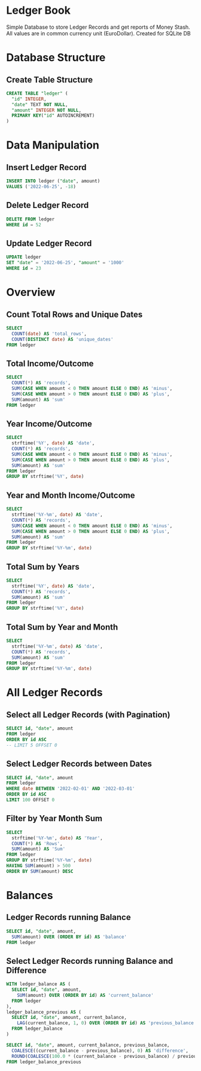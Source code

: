 # Ledger Book
Simple Database to store Ledger Records and get reports of Money Stash. All values are in common currency unit (EuroDollar). Created for SQLite DB


# Database Structure
## Create Table Structure
```sql
CREATE TABLE "ledger" (
  "id" INTEGER,
  "date" TEXT NOT NULL,
  "amount" INTEGER NOT NULL,
  PRIMARY KEY("id" AUTOINCREMENT)
)
```


# Data Manipulation 
## Insert Ledger Record
```sql
INSERT INTO ledger ("date", amount)
VALUES ('2022-06-25', -18)
```

## Delete Ledger Record
```sql
DELETE FROM ledger
WHERE id = 52
```

## Update Ledger Record
```sql
UPDATE ledger
SET "date" = '2022-06-25', "amount" = '1000'
WHERE id = 23
```


# Overview
## Count Total Rows and Unique Dates
```sql
SELECT
  COUNT(date) AS 'total_rows',
  COUNT(DISTINCT date) AS 'unique_dates'
FROM ledger
```

## Total Income/Outcome
```sql
SELECT
  COUNT(*) AS 'records',
  SUM(CASE WHEN amount < 0 THEN amount ELSE 0 END) AS 'minus',
  SUM(CASE WHEN amount > 0 THEN amount ELSE 0 END) AS 'plus',
  SUM(amount) AS 'sum'
FROM ledger
```

## Year Income/Outcome
```sql
SELECT
  strftime('%Y', date) AS 'date',
  COUNT(*) AS 'records',
  SUM(CASE WHEN amount < 0 THEN amount ELSE 0 END) AS 'minus',
  SUM(CASE WHEN amount > 0 THEN amount ELSE 0 END) AS 'plus',
  SUM(amount) AS 'sum'
FROM ledger
GROUP BY strftime('%Y', date)
```

## Year and Month Income/Outcome
```sql
SELECT
  strftime('%Y-%m', date) AS 'date',
  COUNT(*) AS 'records',
  SUM(CASE WHEN amount < 0 THEN amount ELSE 0 END) AS 'minus',
  SUM(CASE WHEN amount > 0 THEN amount ELSE 0 END) AS 'plus',
  SUM(amount) AS 'sum'
FROM ledger
GROUP BY strftime('%Y-%m', date)
```

## Total Sum by Years
```sql
SELECT
  strftime('%Y', date) AS 'date',
  COUNT(*) AS 'records',
  SUM(amount) AS 'sum'
FROM ledger
GROUP BY strftime('%Y', date)
```

## Total Sum by Year and Month
```sql
SELECT
  strftime('%Y-%m', date) AS 'date',
  COUNT(*) AS 'records',
  SUM(amount) AS 'sum'
FROM ledger
GROUP BY strftime('%Y-%m', date)
```


# All Ledger Records
## Select all Ledger Records (with Pagination)
```sql
SELECT id, "date", amount
FROM ledger
ORDER BY id ASC
-- LIMIT 5 OFFSET 0
```


## Select Ledger Records between Dates
```sql
SELECT id, "date", amount
FROM ledger
WHERE date BETWEEN '2022-02-01' AND '2022-03-01'
ORDER BY id ASC
LIMIT 100 OFFSET 0
```

## Filter by Year Month Sum
```sql
SELECT
  strftime('%Y-%m', date) AS 'Year',
  COUNT(*) AS 'Rows',
  SUM(amount) AS 'Sum'
FROM ledger
GROUP BY strftime('%Y-%m', date)
HAVING SUM(amount) > 500
ORDER BY SUM(amount) DESC
```


# Balances
## Ledger Records running Balance
```sql
SELECT id, "date", amount,
  SUM(amount) OVER (ORDER BY id) AS 'balance'
FROM ledger
```

## Select Ledger Records running Balance and Difference
```sql
WITH ledger_balance AS (
  SELECT id, "date", amount,
    SUM(amount) OVER (ORDER BY id) AS 'current_balance'
  FROM ledger
),
ledger_balance_previous AS (
  SELECT id, "date", amount, current_balance,
    LAG(current_balance, 1, 0) OVER (ORDER BY id) AS 'previous_balance'
  FROM ledger_balance
)

SELECT id, "date", amount, current_balance, previous_balance,
  COALESCE((current_balance - previous_balance), 0) AS 'difference',
  ROUND(COALESCE(100.0 * (current_balance - previous_balance) / previous_balance, 0), 2) AS 'difference_perc'
FROM ledger_balance_previous
```
